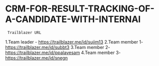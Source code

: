 # CRM-FOR-RESULT-TRACKING-OF-A-CANDIDATE-WITH-INTERNAl

     Trailblazer URL

 1.Team leader - https://trailblazer.me/id/sujim13
 2.Team member 1- https://trailblazer.me/id/subbt3
 3.Team member 2- https://trailblazer.me/id/ppalavesam
 4.Team member 3- https://trailblazer.me/id/snegn
